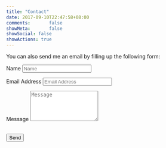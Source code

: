 ```yaml
---
title: "Contact"
date: 2017-09-10T22:47:58+08:00
comments:       false
showMeta:       false
showSocial: false
showActions: true
---
```


You can also send me an email by filling up the following form: 

<form class="pure-form" action="" method="POST" name="contact" id="contactForm" netlify-honeypot="email" netlify>
    <div class="row control-group">
        <div class="form-group col-xs-12 floating-label-form-group controls">
            <label>Name</label>
            <input type="text" name="name" class="form-control" placeholder="Name" id="name" required data-validation-required-message="Please enter your name.">
            <p class="help-block text-danger"></p>
        </div>
    </div>
    <div style="display:none;">
         <label><input name="email" type="email" /></label>
    </div>
    <div class="row control-group">
        <div class="form-group col-xs-12 floating-label-form-group controls">
            <label>Email Address</label>
            <input type="email" name="_replyto" class="form-control" placeholder="Email Address" id="email" required data-validation-required-message="Please enter your email address.">
            <p class="help-block text-danger"></p>
        </div>
    </div>
    <div>
        <input type="hidden"  name="_subject" value="New submission!">
        <input type="text" name="_gotcha" style="display:none" />
    </div>
    <div class="row control-group">
        <div class="form-group col-xs-12 floating-label-form-group controls">
            <label>Message</label>
            <textarea rows="5" name="message" class="form-control" placeholder="Message" id="message" required data-validation-required-message="Please enter a message."></textarea>
            <p class="help-block text-danger"></p>
        </div>
    </div>
    <br>
    <div id="success"></div>
    <div class="row">
        <div class="form-group col-xs-12">
            <button type="submit" class="btn btn--success btn-lg">Send</button>
        </div>
    </div>
</form>
